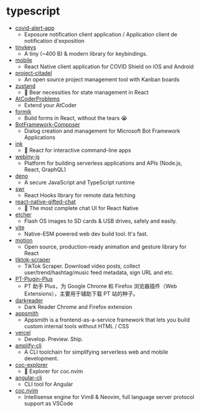 # typescript
- [covid-alert-app](https://github.com/cds-snc/covid-alert-app)
  - Exposure notification client application / Application client de notification d'exposition
- [tinykeys](https://github.com/jamiebuilds/tinykeys)
  - A tiny (~400 B) & modern library for keybindings.
- [mobile](https://github.com/CovidShield/mobile)
  - React Native client application for COVID Shield on iOS and Android
- [project-citadel](https://github.com/JordanKnott/project-citadel)
  - An open source project management tool with Kanban boards
- [zustand](https://github.com/react-spring/zustand)
  - 🐻 Bear necessities for state management in React
- [AtCoderProblems](https://github.com/kenkoooo/AtCoderProblems)
  - Extend your AtCoder
- [formik](https://github.com/formium/formik)
  - Build forms in React, without the tears 😭
- [BotFramework-Composer](https://github.com/microsoft/BotFramework-Composer)
  - Dialog creation and management for Microsoft Bot Framework Applications
- [ink](https://github.com/vadimdemedes/ink)
  - 🌈 React for interactive command-line apps
- [webiny-js](https://github.com/webiny/webiny-js)
  - Platform for building serverless applications and APIs (Node.js, React, GraphQL)
- [deno](https://github.com/denoland/deno)
  - A secure JavaScript and TypeScript runtime
- [swr](https://github.com/vercel/swr)
  - React Hooks library for remote data fetching
- [react-native-gifted-chat](https://github.com/FaridSafi/react-native-gifted-chat)
  - 💬 The most complete chat UI for React Native
- [etcher](https://github.com/balena-io/etcher)
  - Flash OS images to SD cards & USB drives, safely and easily.
- [vite](https://github.com/vitejs/vite)
  - Native-ESM powered web dev build tool. It's fast.
- [motion](https://github.com/framer/motion)
  - Open source, production-ready animation and gesture library for React
- [tiktok-scraper](https://github.com/drawrowfly/tiktok-scraper)
  - TikTok Scraper. Download video posts, collect user/trend/hashtag/music feed metadata, sign URL and etc.
- [PT-Plugin-Plus](https://github.com/ronggang/PT-Plugin-Plus)
  - PT 助手 Plus，为 Google Chrome 和 Firefox 浏览器插件（Web Extensions），主要用于辅助下载 PT 站的种子。
- [darkreader](https://github.com/darkreader/darkreader)
  - Dark Reader Chrome and Firefox extension
- [appsmith](https://github.com/appsmithorg/appsmith)
  - Appsmith is a frontend-as-a-service framework that lets you build custom internal tools without HTML / CSS
- [vercel](https://github.com/vercel/vercel)
  - Develop. Preview. Ship.
- [amplify-cli](https://github.com/aws-amplify/amplify-cli)
  - A CLI toolchain for simplifying serverless web and mobile development.
- [coc-explorer](https://github.com/weirongxu/coc-explorer)
  - 📁 Explorer for coc.nvim
- [angular-cli](https://github.com/angular/angular-cli)
  - CLI tool for Angular
- [coc.nvim](https://github.com/neoclide/coc.nvim)
  - Intellisense engine for Vim8 & Neovim, full language server protocol support as VSCode
